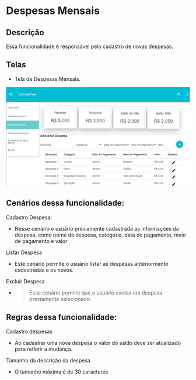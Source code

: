 # Despesas Mensais

## Descrição

Essa funcionalidade é responsável pelo cadastro de novas despesas.



## Telas

- Tela de Despesas Mensais.

![Screenshot](Despesas.png)

## Cenários dessa funcionalidade:

Cadastro Despesa:

- Nesse cenário o usuário previamente cadastrada as informações da despesa, como nome da despesa, categoria, data de pagamento, meio de pagamento e valor

Listar Despesa

- Este cenário permite o usuário listar as despesas anteriormente cadastradas e os novos.

Excluir Despesa

- > Esse cenário permite que o usuário exclua um despesa previamente selecionado.





## Regras dessa funcionalidade:

Cadastro despesas

- Ao cadastrar uma nova despesa o valor do saldo deve ser atualizado para refletir a mudança.

Tamanho da descrição da despesa

- O tamanho máxima é de 30 caracteres
